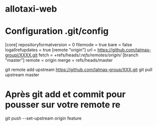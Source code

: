# allotaxi-web

# Configuration .git/config

[core]
        repositoryformatversion = 0
        filemode = true
        bare = false
        logallrefupdates = true
[remote "origin"]
        url = https://github.com/lalmas-groupi/XXXX.git
        fetch = +refs/heads/*:refs/remotes/origin/*
[branch "master"]
        remote = origin
        merge = refs/heads/master


git remote add upstream https://github.com/lalmas-group/XXX.git
git pull upstream master


# Après git add et commit pour pousser sur votre remote re
git push --set-upstream origin feature
